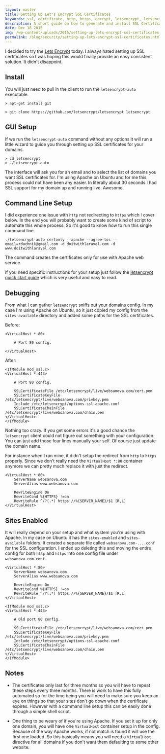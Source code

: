 ```yaml
---
layout: master
title: Setting Up Let's Encrypt SSL Certificates
keywords: ssl, certificate, http, https, encrypt, letsencrypt, letsencrypt-auto, 80, 443
description: A short guide on how to generate and install SSL Certificates using let's encrypt using letsencrypt command for both the GUI and the command line.
date: Dec 18 2015
img: /wp-content/uploads/2015/setting-up-lets-encrypt-ssl-certificates.png
permalink: /blog/security/setting-up-lets-encrypt-ssl-certificates.html
---
```


I decided to try the [Lets Encrypt](https://letsencrypt.org/howitworks/technology) today.  I always hated setting up SSL certificates so I was hoping this would finally provide an easy consistent solution. It didn't disappoint.

## Install

You will just need to pull in the client to run the `letsencrypt-auto` executable.

~~~
> apt-get install git
~~~

~~~
> git clone https://github.com/letsencrypt/letsencrypt letsencrypt
~~~

## GUI Setup

If we run the `letsencrypt-auto` command without any options it will run a little wizard to guide you through setting up SSL certificates for your domains.

~~~
> cd letsencrypt
> ./letsencrypt-auto
~~~

The interface will ask you for an email and to select the list of domains you want SSL certificates for. I'm using Apache on Ubuntu and for me this process could not have been any easier. In literally about 30 seconds I had SSL support for my domain up and running live. Awesome.

## Command Line Setup

I did experience one issue with `http` not redirecting to `https` which I cover below. In the end you will probably want to create some kind of script to automate this whole process. So it's good to know how to run this single command line.

~~~
./letsencrypt-auto certonly --apache --agree-tos --email=rduchnik@gmail.com -d doitwithlaravel.com -d www.doitwithlaravel.com
~~~

The command creates the certificates only for use with Apache web service.

If you need specific instructions for your setup just follow the [letsencrypt quick start guide](https://community.letsencrypt.org/t/quick-start-guide/1631) which is very useful and easy to read.

## Debugging

From what I can gather `letsencrypt` sniffs out your domains config. In my case I'm using Apache on Ubuntu, so it just copied my config from the `sites-available` directory and added some paths for the SSL certificates.

Before:

~~~
<VirtualHost *:80>

    # Port 80 config.

</VirtualHost>
~~~

After:

~~~
<IfModule mod_ssl.c>
<VirtualHost *:443>

    # Port 80 config.

    SSLCertificateFile /etc/letsencrypt/live/websanova.com/cert.pem
    SSLCertificateKeyFile /etc/letsencrypt/live/websanova.com/privkey.pem
    Include /etc/letsencrypt/options-ssl-apache.conf
    SSLCertificateChainFile /etc/letsencrypt/live/websanova.com/chain.pem
</VirtualHost>
</IfModule>
~~~

Nothing too crazy. If you get some errors it's a good chance the `letsencrypt` client could not figure out something with your configuration. You can just add those four lines manually your self. Of course just update the domain name.

For instance when I ran mine, it didn't setup the redirect from `http` to `https` properly. Since we don't really need the `VirtualHost *:80` container anymore we can pretty much replace it with just the redirect.

~~~
<VirtualHost *:80>
	ServerName websanova.com
    ServerAlias www.websanova.com

    RewriteEngine On
    RewriteCond %{HTTPS} !=on
    RewriteRule ^/?(.*) https://%{SERVER_NAME}/$1 [R,L]
</VirtualHost>
~~~

## Sites Enabled

It will really depend on your setup and what system you're using with Apache. In my case on Ubuntu it has the `sites-enabled` and `sites-available` folders. It created a separate file called `websanova.com-....conf` for the SSL configuration. I ended up deleting this and moving the entire config for both `http` and `https` into one config file under `websanova.com.conf`. 

~~~
<VirtualHost *:80>
	ServerName websanova.com
    ServerAlias www.websanova.com

    RewriteEngine On
    RewriteCond %{HTTPS} !=on
    RewriteRule ^/?(.*) https://%{SERVER_NAME}/$1 [R,L]
</VirtualHost>

<IfModule mod_ssl.c>
<VirtualHost *:443>

    # Old port 80 config.

    SSLCertificateFile /etc/letsencrypt/live/websanova.com/cert.pem
    SSLCertificateKeyFile /etc/letsencrypt/live/websanova.com/privkey.pem
    Include /etc/letsencrypt/options-ssl-apache.conf
    SSLCertificateChainFile /etc/letsencrypt/live/websanova.com/chain.pem
</VirtualHost>
</IfModule>
~~~

## Notes

* The certificates only last for three months so you will have to repeat these steps every three months. There is work to have this fully automated so for the time being you will need to make sure you keep an eye on things so that your sites don't go down when the certificate expires. However with a command line setup this can be easily done through a simple shell script.

* One thing to be weary of if you're using Apache. If you set it up for only one domain, you will have one `VirtualHost` container setup in the config. Because of the way Apache works, if not match is found it will use the first one loaded. So this basically means you will need a `VirtualHost` directive for all domains if you don't want them defaulting to some other website.